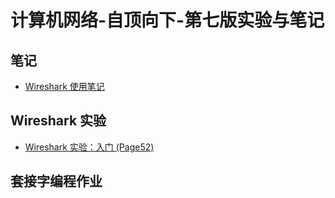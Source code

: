 # 计算机网络-自顶向下-第七版实验与笔记

## 笔记

* [Wireshark 使用笔记](https://github.com/liutao2428118/Computer-Networking-Lab-Note/blob/main/docs/notes/wireshark%E4%BD%BF%E7%94%A8%E7%AC%94%E8%AE%B0.md)

## Wireshark 实验

* [Wireshark 实验：入门 (Page52)](https://github.com/liutao2428118/Computer-Networking-Lab-Note/blob/main/docs/wireshark/introduction.md)

## 套接字编程作业

